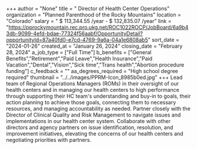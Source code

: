 +++
author = "None"
title = " Director of Health Center Operations"
organization = "Planned Parenthood of the Rocky Mountains"
location = "Colorado"
salary = " $ 113,344.55 /year - $  132,835.07 /year"
link = "https://pprockymountain.rec.pro.ukg.net/ROC1022ROCP/JobBoard/6a9b43db-9099-4efd-bdae-77324f56aabf/OpportunityDetail?opportunityId=87a40fd0-e7cd-4769-9a6a-04a1e6808ab5"
sort_date = "2024-01-26"
created_at = "January 26, 2024"
closing_date = "February 28, 2024"
a_job_type = ["Full Time"]
b_benefits = ["General Benefits","Retirement","Paid Leave","Health Insurance","Paid Vacation","Dental","Vision","Sick time","Trans health","Abortion procedure funding"]
c_feedback = ""
aa_degrees_required = "High school degree required"
thumbnail = "../../images/PPRM-Icon_8985b0ed.jpg"
+++
Lead team of Regional Operations Managers (ROMs) in their oversight of our health centers and in managing our health centers to high performance through supporting their HC team's understanding and buy-in to goals, their action planning to achieve those goals, connecting them to necessary resources, and managing accountability as needed. Partner closely with the Director of Clinical Quality and Risk Management to navigate issues and implementations in our health center system. Collaborate with other directors and agency partners on issue identification, resolution, and improvement initiatives, elevating the concerns of our health centers and negotiating priorities with partners.